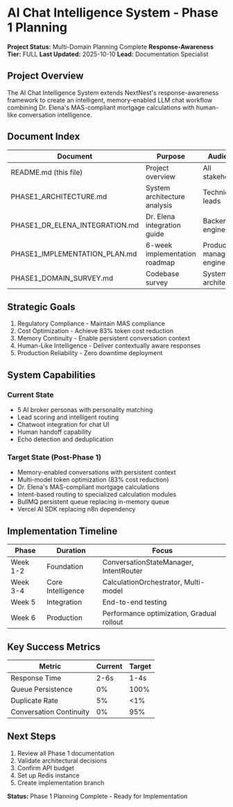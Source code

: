 # AI Chat Intelligence System - Phase 1 Planning

**Project Status:** Multi-Domain Planning Complete
**Response-Awareness Tier:** FULL
**Last Updated:** 2025-10-10
**Lead:** Documentation Specialist

## Project Overview

The AI Chat Intelligence System extends NextNest's response-awareness framework to create an intelligent, memory-enabled LLM chat workflow combining Dr. Elena's MAS-compliant mortgage calculations with human-like conversation intelligence.

## Document Index

| Document | Purpose | Audience |
|----------|---------|----------|
| README.md (this file) | Project overview | All stakeholders |
| PHASE1_ARCHITECTURE.md | System architecture analysis | Technical leads |
| PHASE1_DR_ELENA_INTEGRATION.md | Dr. Elena integration guide | Backend engineers |
| PHASE1_IMPLEMENTATION_PLAN.md | 6-week implementation roadmap | Product managers, engineers |
| PHASE1_DOMAIN_SURVEY.md | Codebase survey | System architects |

## Strategic Goals

1. Regulatory Compliance - Maintain MAS compliance
2. Cost Optimization - Achieve 83% token cost reduction
3. Memory Continuity - Enable persistent conversation context
4. Human-Like Intelligence - Deliver contextually aware responses
5. Production Reliability - Zero downtime deployment

## System Capabilities

### Current State
- 5 AI broker personas with personality matching
- Lead scoring and intelligent routing  
- Chatwoot integration for chat UI
- Human handoff capability
- Echo detection and deduplication

### Target State (Post-Phase 1)
- Memory-enabled conversations with persistent context
- Multi-model token optimization (83% cost reduction)
- Dr. Elena's MAS-compliant mortgage calculations
- Intent-based routing to specialized calculation modules
- BullMQ persistent queue replacing in-memory queue
- Vercel AI SDK replacing n8n dependency

## Implementation Timeline

| Phase | Duration | Focus |
|-------|----------|-------|
| Week 1-2 | Foundation | ConversationStateManager, IntentRouter |
| Week 3-4 | Core Intelligence | CalculationOrchestrator, Multi-model |
| Week 5 | Integration | End-to-end testing |
| Week 6 | Production | Performance optimization, Gradual rollout |

## Key Success Metrics

| Metric | Current | Target |
|--------|---------|--------|
| Response Time | 2-6s | 1-4s |
| Queue Persistence | 0% | 100% |
| Duplicate Rate | 5% | <1% |
| Conversation Continuity | 0% | 95% |

## Next Steps

1. Review all Phase 1 documentation
2. Validate architectural decisions
3. Confirm API budget
4. Set up Redis instance  
5. Create implementation branch

**Status:** Phase 1 Planning Complete - Ready for Implementation
